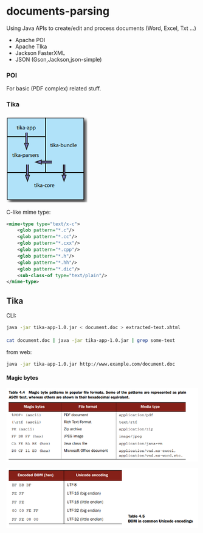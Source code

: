 # documents-parsing

Using Java APIs to create/edit and process documents (Word, Excel, Txt ...)

* Apache POI
* Apache TIka
* Jackson FasterXML
* JSON (Gson,Jackson,json-simple)

### POI

For basic (PDF complex) related stuff.

### Tika

![img.png](src/resources/img/img.png)

C-like mime type:
```xml
<mime-type type="text/x-c">
    <glob pattern="*.c"/>
    <glob pattern="*.cc"/>
    <glob pattern="*.cxx"/>
    <glob pattern="*.cpp"/>
    <glob pattern="*.h"/>
    <glob pattern="*.hh"/>
    <glob pattern="*.dic"/>
    <sub-class-of type="text/plain"/>
</mime-type>
```
## Tika
CLI:
```zsh
java -jar tika-app-1.0.jar < document.doc > extracted-text.xhtml

cat document.doc | java -jar tika-app-1.0.jar | grep some-text
```

from web:

```bash
java -jar tika-app-1.0.jar http://www.example.com/document.doc
```

#### Magic bytes
![img_1.png](src/resources/img/img_1.png)

![img_2.png](src/resources/img/img_2.png)

